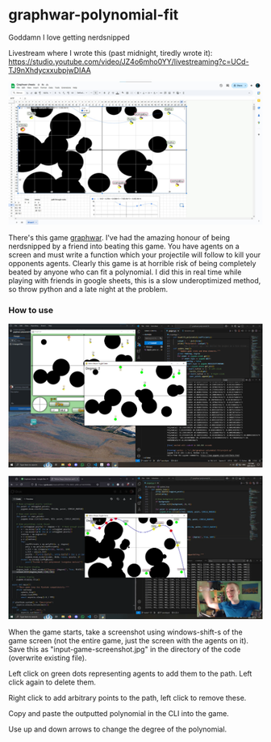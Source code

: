 # graphwar-polynomial-fit
Goddamn I love getting nerdsnipped

Livestream where I wrote this (past midnight, tiredly wrote it): https://studio.youtube.com/video/JZ4o6mho0YY/livestreaming?c=UCd-TJ9nXhdycxxubpjwDIAA

![](https://github.com/CKalitin/graphwar-polynomial-fit/blob/master/googlesheetsscreenshot.png)

There's this game [graphwar](https://store.steampowered.com/app/1899700/Graphwar/). I've had the amazing honour of being nerdsnipped by a friend into beating this game. You have agents on a screen and must write a function which your projectile will follow to kill your opponents agents. Clearly this game is at horrible risk of being completely beated by anyone who can fit a polynomial. I did this in real time while playing with friends in google sheets, this is a slow underoptimized method, so throw python and a late night at the problem.

### How to use

![](https://github.com/CKalitin/graphwar-polynomial-fit/blob/master/examplescreenshot.png)

![](https://github.com/CKalitin/graphwar-polynomial-fit/blob/master/examplescreenshot2.png)

When the game starts, take a screenshot using windows-shift-s of the game screen (not the entire game, just the screen with the agents on it). Save this as "input-game-screenshot.jpg" in the directory of the code (overwrite existing file).

Left click on green dots representing agents to add them to the path. Left click again to delete them.

Right click to add arbitrary points to the path, left click to remove these. 

Copy and paste the outputted polynomial in the CLI into the game.

Use up and down arrows to change the degree of the polynomial. 
